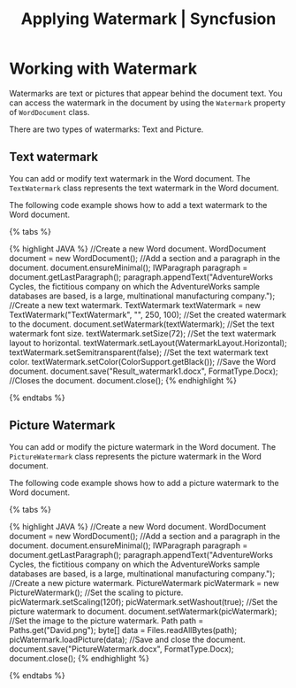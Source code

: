 ﻿---
title: Applying Watermark | Syncfusion
description: This section illustrates how to insert text or pictures watermark to the Word document using Syncfusion Word library (Essential DocIO)
platform: java-file-formats
control: Word Library
documentation: UG
---

# Working with Watermark

Watermarks are text or pictures that appear behind the document text. You can access the watermark in the document by using the `Watermark` property of `WordDocument` class.

There are two types of watermarks: Text and Picture.

## Text watermark

You can add or modify text watermark in the Word document. The `TextWatermark` class represents the text watermark in the Word document.

The following code example shows how to add a text watermark to the Word document.

{% tabs %} 

{% highlight JAVA %}
//Create a new Word document.
WordDocument document = new WordDocument();
//Add a section and a paragraph in the document.
document.ensureMinimal();
IWParagraph paragraph = document.getLastParagraph();
paragraph.appendText("AdventureWorks Cycles, the fictitious company on which the AdventureWorks sample databases are based, is a large, multinational manufacturing company.");
//Create a new text watermark.
TextWatermark textWatermark = new TextWatermark("TextWatermark", "", 250, 100);
//Set the created watermark to the document.
document.setWatermark(textWatermark);
//Set the text watermark font size.
textWatermark.setSize(72);
//Set the text watermark layout to horizontal.
textWatermark.setLayout(WatermarkLayout.Horizontal);
textWatermark.setSemitransparent(false);
//Set the text watermark text color.
textWatermark.setColor(ColorSupport.getBlack());
//Save the Word document.
document.save("Result_watermark1.docx", FormatType.Docx);
//Closes the document.
document.close();
{% endhighlight %}

{% endtabs %}  

## Picture Watermark

You can add or modify the picture watermark in the Word document. The `PictureWatermark` class represents the picture watermark in the Word document.

The following code example shows how to add a picture watermark to the Word document.

{% tabs %}  

{% highlight JAVA %}
//Create a new Word document.
WordDocument document = new WordDocument();
//Add a section and a paragraph in the document.
document.ensureMinimal();
IWParagraph paragraph = document.getLastParagraph();
paragraph.appendText("AdventureWorks Cycles, the fictitious company on which the AdventureWorks sample databases are based, is a large, multinational manufacturing company.");
//Create a new picture watermark.
PictureWatermark picWatermark = new PictureWatermark();
//Set the scaling to picture.
picWatermark.setScaling(120f);
picWatermark.setWashout(true);
//Set the picture watermark to document.
document.setWatermark(picWatermark);
//Set the image to the picture watermark.
Path path = Paths.get("David.png");
byte[] data = Files.readAllBytes(path);
picWatermark.loadPicture(data);
//Save and close the document.
document.save("PictureWatermark.docx", FormatType.Docx);
document.close();
{% endhighlight %}

{% endtabs %}